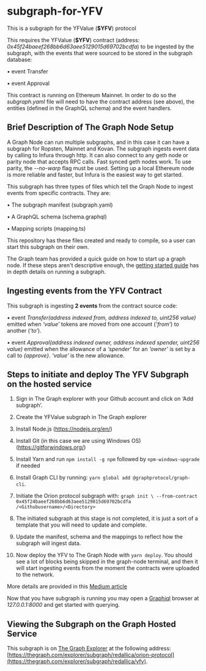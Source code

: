 # subgraph-for-YFV
This is a subgraph for the YFValue (**$YFV**) protocol

This requires the YFValue (**$YFV**) contract (address: *0x45f24baeef268bb6d63aee5129015d69702bcdfa*) to be ingested by the subgraph, with the events that were sourced to be stored in the subgraph database:

•	event Transfer

•	event Approval

This contract is running on Ethereum Mainnet. In order to do so the *subgraph.yaml* file will need to have the contract address (see above), the entities (defined in the GraphQL schema) and the event handlers.

## Brief Description of The Graph Node Setup

A Graph Node can run multiple subgraphs, and in this case it can have a subgraph for Ropsten, Mainnet and Kovan. The subgraph ingests event data by calling to Infura through http. It can also connect to any geth node or parity node that accepts RPC calls. Fast synced geth nodes work. To use parity, the *--no-warp* flag must be used. Setting up a local Ethereum node is more reliable and faster, but Infura is the easiest way to get started.

This subgraph has three types of files which tell the Graph Node to ingest events from specific contracts. They are:

•	The subgraph manifest (subgraph.yaml)

•	A GraphQL schema (schema.graphql)

•	Mapping scripts (mapping.ts)

This repository has these files created and ready to compile, so a user can start this subgraph on their own.

The Graph team has provided a quick guide on how to start up a graph node. If these steps aren't descriptive enough, the [getting started guide](https://github.com/graphprotocol/graph-node/blob/master/docs/getting-started.md) has in depth details on running a subgraph.

## Ingesting events from the YFV Contract

This subgraph is ingesting **2 events** from the contract source code:

•	event *Transfer(address indexed from, address indexed to, uint256 value)* emitted when *‘value’* tokens are moved from one account (*‘from’*) to another (*‘to’*).

•	event *Approval(address indexed owner, address indexed spender, uint256 value)* emitted when the allowance of a *‘spender’* for an *‘owner’* is set by a call to *{approve}*. *‘value’* is the new allowance.

## Steps to initiate and deploy The YFV Subgraph on the hosted service

1.	Sign in The Graph explorer with your Github account and click on ‘Add subgraph’.

2.	Create the YFValue subgraph in The Graph explorer

3.	Install Node.js (https://nodejs.org/en/)

4.	Install Git (in this case we are using Windows OS) (https://gitforwindows.org/)

5.	Install Yarn and run `npm install -g npm` followed by `npm-windows-upgrade` if needed

6.	Install Graph CLI by running: `yarn global add @graphprotocol/graph-cli`. 

7.	Initiate the Orion protocol subgraph with: `graph init \ --from-contract 0x45f24baeef268bb6d63aee5129015d69702bcdfa /<Githubusername>/<Directory>`

8.	The initiated subgraph at this stage is not completed, it is just a sort of a template that you will need to update and complete.

9.	Update the manifest, schema and the mappings to reflect how the subgraph will ingest data.

10.	Now deploy the YFV to The Graph Node with `yarn deploy`. You should see a lot of blocks being skipped in the graph-node terminal, and then it will start ingesting events from the moment the contracts were uploaded to the network.

More details are provided in this [Medium article](https://medium.com/swlh/how-to-build-a-subgraph-on-windows-for-a-non-tech-curator-6641030376bd)

Now that you have subgraph is running you may open a [Graphiql](https://github.com/graphql/graphiql) browser at *127.0.0.1:8000* and get started with querying.

## Viewing the Subgraph on the Graph Hosted Service
This subgraph is on [The Graph Explorer](https://thegraph.com/explorer/) at the following address: [https://thegraph.com/explorer/subgraph/redallica/orion-protocol](https://thegraph.com/explorer/subgraph/redallica/yfv). 
